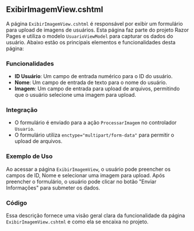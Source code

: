 ## ExibirImagemView.cshtml

A página `ExibirImagemView.cshtml` é responsável por exibir um formulário para upload de imagens de usuários. Esta página faz parte do projeto Razor Pages e utiliza o modelo `UsuarioViewModel` para capturar os dados do usuário. Abaixo estão os principais elementos e funcionalidades desta página:

### Funcionalidades

- **ID Usuário**: Um campo de entrada numérico para o ID do usuário.
- **Nome**: Um campo de entrada de texto para o nome do usuário.
- **Imagem**: Um campo de entrada para upload de arquivos, permitindo que o usuário selecione uma imagem para upload.

### Integração

- O formulário é enviado para a ação `ProcessarImagem` no controlador `Usuario`.
- O formulário utiliza `enctype="multipart/form-data"` para permitir o upload de arquivos.

### Exemplo de Uso

Ao acessar a página `ExibirImagemView`, o usuário pode preencher os campos de ID, Nome e selecionar uma imagem para upload. Após preencher o formulário, o usuário pode clicar no botão "Enviar Informações" para submeter os dados.

### Código


Essa descrição fornece uma visão geral clara da funcionalidade da página `ExibirImagemView.cshtml` e como ela se encaixa no projeto.

